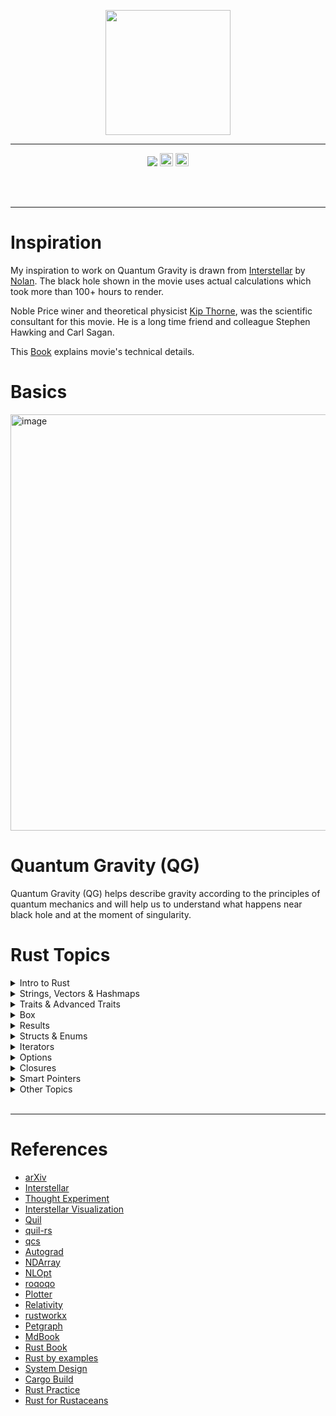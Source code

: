
<p align="center"> <img height=200 align=center src="https://scitechdaily.com/images/Black-Hole-Accetion-Disc-Art-Illustration-1536x864.jpg"> </p>


---
<p align="center"> <img src="https://img.shields.io/badge/License-GPLv3-blue.svg"> <img height=21  src="https://img.shields.io/badge/rust-%23000000.svg?style=for-the-badge&logo=rust&logoColor=white"> 
<img height=21  src="https://img.shields.io/badge/python-3670A0?style=for-the-badge&logo=python&logoColor=ffdd54">
</p>



<br>
<br>

---
# Inspiration

My inspiration to work on Quantum Gravity is drawn from [Interstellar](https://en.wikipedia.org/wiki/Interstellar_(film)) by [Nolan](https://en.wikipedia.org/wiki/Christopher_Nolan). 
The black hole shown in the movie uses actual calculations which took more than 100+ hours to render.

Noble Price winer and theoretical physicist [Kip Thorne](https://en.wikipedia.org/wiki/Kip_Thorne), was the scientific consultant for this movie. He is a long time friend and colleague Stephen Hawking and Carl Sagan. 


This [Book](https://en.wikipedia.org/wiki/The_Science_of_Interstellar) explains movie's technical details.


# Basics

<img width="666" alt="image" src="https://github.com/rvbug/q-gravity/assets/10928536/777d6cca-3701-4bd8-8a5d-b0b67b733a65">



<br>

# Quantum Gravity (QG)

Quantum Gravity (QG) helps describe gravity according to the principles of quantum mechanics and will help us to understand what happens near black hole and at the moment of singularity.
<br>

# Rust Topics
<details>
  <summary> Intro to Rust </summary>

  ## Basics

> ## Essentials
rustup - Manages rust installation   
cargo new - create a new binary or library  
To run - use `cargo run --bin filename` or `cargp run -q --bin filename`  
  
> ## Print & Format Macros
  Printing is handled by a series of macros defined in std::fmt some of which include. `format!` - writes formatted text to String.   
  Macros expand the coee further and it generates additional code.  
  
  ```rust
  // {:?} - Is the debug print 
  let l = 42;
  println!("The debug version : {life:?}")
  println!("The print version : {life}")

```

> ## Control flow & Loop

`if .. else`  
`if .. else if .. else`  
`loop { ... }`  
`while condition { ... } `  

> ## Size in memory
```rust
let x = 5;
println!("int is {} bytes", std::mem::size_of_val(&x));
```

> ## Crates vs Modules vs Packages
Crates - Either a library or an executable  
Modules - Helps maintain privacy  
Packages - Build test and share crates  
Paths - A way to name structs, functions etc   


> ### Modules
```rust

//utils.rs
pub fn greet() {
    println!("calling from example_use");
}

// main.rs 
pub mod utils;
use utils::greet;

fn main() {
    println!("Hello, world!");

   greet(); 
}
```



> ## Ownership & Borrowing rules
- Every data will have only one onwer
- Two variables cannot point to same memory location
- You can transfer the ownership by assignment, passing value to a func or returning a value from a func

> ## Comments
running `cargo doc` will create a document under taget > doc > all HTML created. run `cargo doc --open` 
```rust
/// Generate library docs for the following item.
//! Generate library docs for the enclosing item.
```



> ## use
```rust
// self - is used to import all public items from a module
//e.g
// event is a submodule from the crate crossterm
event::{self, KeyCode, KeyEventKind},

```
> ## Constants
Always upper case and the value can never change
```
const PI = 3.14
```

> ## Shadowing

```rust
 let mut x = 10;
  {
      x = 20;
  }
  // this prints 20
  println!("{}", x);

let x = "it is now a string
println!("{}, x);

let x = true
println!("{}, x);

```

> ## Expression

```rust
    let value :i32 = 5;

  // output = 5
    let result = value < 5;
    println!("{}", result);

  // output = 5
    let result = if value < 5 {
        true
    }else {
        false
    };
    println!("{}", result);
```

</details>

<details>
  <summary> Strings, Vectors & Hashmaps </summary>

> ## Strings
```rust
  // String Literal = &str is stored on stack and used when the size is known as compiled time.
  // String Object = String::new() and String::from()
  let stack_name: &str = "hello from stack";
  let heap_name_from = String::from("hello from heap");
  let mut heap_name_new = String::new();
  heap_name_new.push_str("hello from heap new");

  let name = &"rvbug".to_string()[0..4];
  // let show = &name[0..4];
  println!("{}", &name);
```

> ## Vectors
```rust
  let mut vec: Vec<i64> = vec![1,2,3];
  println!("{:?}", &vec);
  vec.push(4);
  println!("{:?}", vec);
```

> ## HashMap

- HashMap - Arrays, Vectors and Tuples -> Ordered data structures which uses index numbers to access the value. HashMap Performance is much better than index based as it uses keys and value to access regardless of the size of the data. It uses Hash tables and in rust it is called as hashmap   

```rust
use std::collections::HashMap;

fn main() {

    let mut maps = HashMap::new();
    maps.insert(1,2);
    maps.insert(3,4);
    maps.insert(5,6);

println!("{:#?} - {:#?}", maps.keys(), maps.values());
println!("{:#?}", maps);

// to remove use
//maps.remove(key)

use std::collections::HashMap;


    let mut map: HashMap<u8, &str> = HashMap::new();
    map.insert(1, "Hello");
    println!("{:?}", map);

    match map.get(&1) {
        Some(&v) => println!("{}", v),
        None => println!("None"),
    }


// using struct
#[derive(Debug)]
struct Person {
    name: String,
    age: u8,
}

let mut hmap: HashMap<u8, Person> = HashMap::new();
hmap.insert(1, Person { name: "John".to_string(), age: 30 });
println!("{:?}", hmap);



}
```

</details>

<details>
  <summary>Traits & Advanced Traits</summary>

  > ## Traits & Impl
In OOPs, we have data and methods as 1 unit. In rust, data is in Struct/Enum and traits which define the behaviour is kept separately.  
**`Traits allows different type to share the same behaviour`**

```rust

struct Person {
    name: String,
}

struct Animal {
    breed: String,
}

// ideally definition only
trait Eat{
    //default method
    fn eat(&self) {
    println!("Hello please eat default");
  }
}

//implementation details
impl Eat for Person {
  fn eat(&self) {
    println!("
  }
}

//triggers default implementation 
impl Eat for Animal{}

```
  
> ### Advanced Traits
The item is an associate type - A placeholder to add to traits and methods can use this placeholder.This type is unknown till we implement the trait.
If this trait is implement on vector of int then this item will be an int. 


```rust
trait Iterator {
    type Item;

    fn next(&mut self) -> Option<Self::Item>;
}


```
</details>

<details>
  <summary> Box </summary>

> ## Box
Helps stores dynamically sized data especially during the compile time, e.g. user input and it ca also grow and shrink dynamically. Especially when you want to transfer large amount of data without expensive copy/clone.
Or Want to own a value by it's particular trait and not by specific type.

All three (Box<T>, Vec<T>, HashMap<K, V>) manage ownership of their data. When they go out of scope, the memory is automatically deallocated.  
Box<T> is ideal for storing a single dynamically sized value.  
Vec<T> is better for storing collections of the same type, where the size can change.  
HashMap<K, V> is efficient for storing key-value pairs, allowing fast lookups based on keys.  

```rust


```
</details>


<details>
  <summary> Results </summary>

> ## Result
```rust
fn divide(a:i32, b:i32) -> Result<i32, String> {
    if b == 0 {
        Err("Error divide by zero".to_string())
    } else {
        Ok(a/b)
    }
}

fn main() {
    let result = divide(10, 0);
    match result {
        Ok(x) => println!("Result = {}", x),
        Err(e) => println!("Error = {}", e)
    }
}
```

</details>


<details>
  <summary>Structs & Enums </summary>

> ## Structure
Creating related data together

```rust
struct Point (u8, u8, u8);

impl Point {
    fn display_point(& self) {
        println!("Point is {} {} {} ", self.0, self.1, self.2);
    }

    fn twice(&self) -> Self {
        Point(self.0 * 2, self.1 * 2, self.2 * 2)
    }

    fn mut_twice(&mut self) -> Self {
        self.0 *= 2;
        self.1 *= 2;
        self.2 *= 2;
        Point(self.0, self.1, self.2)
    }
}

// to call you can use this in main function
let p = Point(1, 2, 3);
// this will not change the point 
p.twice().display_point();
// if I call just the display, it will show the original value
p.display_point();
// another way of calling this is
p = Point::twice(&self)
p.display_point();
// I want to modify the original point itself
let mut p = Point(1,2,3);
p.mut_twice.display_point();
// another way of calling this is
p = Point::mut_twice(&mut self)
p.display_point();

```

> ## Enums 
For grouping related things and use for choice. Associated values are also a feature to store additional data.
``` rust

// simple enums
enum Animal {
cat,
dog,
}

// associate values

enum Shapes {
  Square {length : f64}
  Circle { radius : f64 }
}

// we can also use if let
if let Shapes:: Square {length} == Square {
  ....
}


```

</details>

<details>
  <summary> Iterators </summary>
 > ## Iterators
 If you use iter_into() then it will own the data instead of slices

```rust
# references
let values = vec![1,2,3,4,5];
let mul_by_2 = |x| x * 2;
let new_values = values.iter().map(mul_by_2).collect::<Vec<i32>>();
println!("{:?}", new_values);

```
</details>

<details>
  <summary> Options </summary>
  
> ## Options
will either have a value or none
```rust

 let name: Option<String> = Some("John".to_string());

  //safe unwrap the values
  match name {
    Some(name) => println!("Hello, {}!", name),
    None => println!("Hello, world!"),

  } 

// unsafe unwrap the values
 name.expect()

//forced unwrap
name.unwrap()

// if variable is mut then
let mut age: Option<&u8> = Some(20)
match age.mut()
// ... 

let unwrapped = name.unwrap_or_else( || {
// ...
}

// check if there is a value
// use is_some or is_null
if name.is_some() {
//  ...
} else { ...}

```
</details>

<details>
  <summary> Closures </summary>

> ## Closures
Closures are functions with no name. Closures can access variables outside it's body and also can be passed to a function.  

> ### Simple Closures
```rust

// basic
// let variable_name = | paramerters | -> Return type {
//    BODY
//  }

let sum = |a : i32, b : i32|  a + b;
let prd = |a:  i32, b: i32 | a * b; 
println("Sum is {}", sum(10, 20));
println!(Product is {}", prd(10,20));

```
> ### Closures in function
```rust
    fn use_closures<T>(a:i32, b:i32, func:T) -> i32 
        where T: Fn(i32, i32) -> i32 { 
        func(a, b)
    }
    
    use_closures(10, 20, |a, b| a + b);
    use_closures(10, 20, |a, b| a * b);

    let sum = |a : i32, b : i32|  a + b;
    let prd = |a:  i32, b: i32 | a * b; 

    println!("Sum is {}", use_closures(10, 20, sum));
    println!("product is {}", use_closures(10,20, prd));


```
</details>

<details>
  <summary> Smart Pointers </summary>
  When you know the size of the memory during compile time then it is static memory allcoation (on stack) otherwise it is called dynamic memory allocation (on heap).
  e.g. `let x: 132 = 5` allocates 4 bytes at compile time. 
  
> ## Box
Box is used when you have large amount of data stored on the heap and pointers are stored on the stack.
```rust



```
</details>

<details>
  <summary> Other Topics </summary>

- Error Handling
- Generics
- Lifetimes
- Automated Test
- I/O project
- Iterators 
- Cargo 
- Crates
- Concurrency
- OOPs
- Patterns and Matching

Advanced
- Unsafe Rust
- Advanced Traits & Traits objects
- Advanced types
- Advanced func and closures
- Macros
- &str & String
- Stack vs Heap
- #[derive(Debug)]
- Associated types 
- Processes
- Threads (how to view processes and their associated threads - project)
- Blog to write on how the threads, processes work in Rust - Detailed one
- Async Await

</details>


<br>

---
# References

* [arXiv](https://arxiv.org/)
* [Interstellar](https://en.wikipedia.org/wiki/Interstellar_(film))
* [Thought Experiment](https://en.wikipedia.org/wiki/Einstein%27s_thought_experiments)
* [Interstellar Visualization](https://www.space.com/27692-science-of-interstellar-infographic.html)
* [Quil](https://github.com/quil-lang/quil)
* [quil-rs](https://docs.rs/quil-rs/latest/quil_rs/)
* [qcs](https://docs.rs/qcs/latest/qcs/)
* [Autograd](https://docs.rs/autograd/latest/autograd/)
* [NDArray](https://docs.rs/ndarray/0.15.6/ndarray/)
* [NLOpt](https://docs.rs/nlopt/latest/nlopt/)  
* [roqoqo](https://hqsquantumsimulations.github.io/qoqo_examples/)  
* [Plotter](https://plotters-rs.github.io/book/basic/overview.html)   
* [Relativity](https://geometry-of-relativity.net/rotations-in-spacetime/)    
* [rustworkx](https://github.com/Qiskit/rustworkx/tree/main)    
* [Petgraph](https://docs.rs/petgraph/0.6.4/petgraph/index.html)    
* [MdBook](https://rust-lang.github.io/mdBook/guide/creating.html)      
* [Rust Book](https://doc.rust-lang.org/book/)  
* [Rust by examples](https://doc.rust-lang.org/rust-by-example/hello/print/print_debug.html)    
* [System Design](https://github.com/systemdesign42/system-design)    
* [Cargo Build](https://doc.rust-lang.org/cargo/commands/build-commands.html)   
* [Rust Practice](https://doc.rust-lang.org/)  
* [Rust for Rustaceans](https://rust-for-rustaceans.com/)


